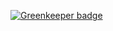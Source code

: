 
[![Greenkeeper badge](https://badges.greenkeeper.io/arlac77/svelte-guard-history-router.svg)](https://greenkeeper.io/)
